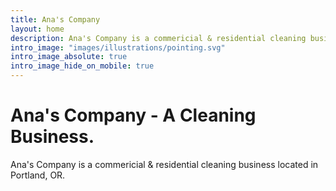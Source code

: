 ```yaml
---
title: Ana's Company
layout: home
description: Ana's Company is a commericial & residential cleaning business located in Portland, OR.
intro_image: "images/illustrations/pointing.svg"
intro_image_absolute: true
intro_image_hide_on_mobile: true
---
```


# Ana's Company - A Cleaning Business.

Ana's Company is a commericial & residential cleaning business located in Portland, OR.
